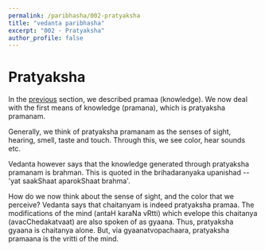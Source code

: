 ```yaml
---
permalink: /paribhasha/002-pratyaksha
title: "vedanta paribhasha"
excerpt: "002 - Pratyaksha"
author_profile: false
---
```


# Pratyaksha

In the [previous](/paribhasha/001-intro) section, we described pramaa (knowledge). 
We now deal with the first means of knowledge (pramana), 
which is pratyaksha pramanam.

Generally, we think of pratyaksha pramanam as the senses of sight, 
hearing, smell, taste and touch. Through this, we see color, hear sounds etc.

Vedanta however says that the knowledge generated through pratyaksha pramanam
is brahman. This is quoted in the brihadaranyaka upanishad -- 'yat saakShaat aparokShaat brahma'.

How do we now think about the sense of sight, and the color that we perceive?
Vedanta says that chaitanyam is indeed pratyaksha pramaa. The modifications
of the mind (antaH karaNa vRtti) which evelope this 
chaitanya (avacChedakatvaat) are also spoken of as gyaana. Thus, pratyaksha
gyaana is chaitanya alone. But, via gyaanatvopachaara, pratyaksha pramaana
is the vritti of the mind. 


